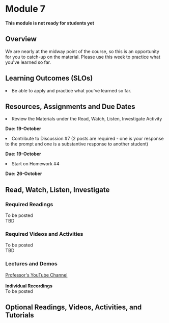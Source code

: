# Module 7
****This module is not ready for students yet****

## Overview
We are nearly at the midway point of the course, so this is an opportunity for you to catch-up on the material.  Please use this week to practice what you've learned so far.

## Learning Outcomes (SLOs)
<li>Be able to apply and practice what you've learned so far.

## Resources, Assignments and Due Dates


<li>Review the Materials under the Read, Watch, Listen, Investigate Activity<br>

****Due: 19-October****

<li>Contribute to Discussion #7 (2 posts are required - one is your response to the prompt and one is a substantive response to another student) <br>

****Due: 19-October**** <br>

<li>Start on Homework #4 <br>

****Due: 26-October**** <br>


## Read, Watch, Listen, Investigate
### Required Readings
To be posted<br>
TBD

### Required Videos and Activities
To be posted<br>
TBD

### Lectures and Demos
[Professor's YouTube Channel](https://www.youtube.com/channel/UC3vqKF4jspXh8hxFLpTfsyw?view_as=subscriber)<br><br>
****Individual Recordings****<br>
To be posted

## Optional Readings, Videos, Activities, and Tutorials
